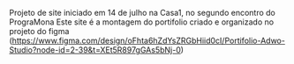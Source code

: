 Projeto de site iniciado em 14 de julho na Casa1, no segundo encontro do PrograMona
Este site é a montagem do portifolio criado e organizado no projeto do figma (https://www.figma.com/design/oFhta6hZdYsZRGbHiid0cI/Portifolio-Adwo-Studio?node-id=2-39&t=XEt5R897gGAs5bNj-0)